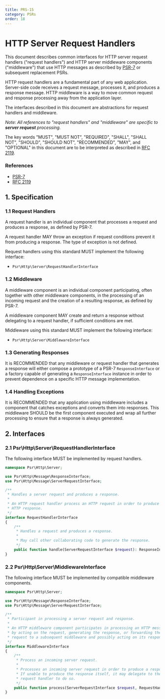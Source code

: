 ```yaml
---
title: PRS-15
category: PSRs
order: 18
---
```


HTTP Server Request Handlers
============================

This document describes common interfaces for HTTP server request handlers
("request handlers") and HTTP server middleware components ("middleware")
that use HTTP messages as described by [PSR-7][psr7] or subsequent
replacement PSRs.

HTTP request handlers are a fundamental part of any web application. Server-side
code receives a request message, processes it, and produces a response message.
HTTP middleware is a way to move common request and response processing away from
the application layer.

The interfaces described in this document are abstractions for request handlers
and middleware.

_Note: All references to "request handlers" and "middleware" are specific to
**server request** processing._

The key words "MUST", "MUST NOT", "REQUIRED", "SHALL", "SHALL NOT", "SHOULD",
"SHOULD NOT", "RECOMMENDED", "MAY", and "OPTIONAL" in this document are to be
interpreted as described in [RFC 2119][rfc2119].

[psr7]: http://www.php-fig.org/psr/psr-7/
[rfc2119]: http://tools.ietf.org/html/rfc2119

### References

- [PSR-7][psr7]
- [RFC 2119][rfc2119]

## 1. Specification

### 1.1 Request Handlers

A request handler is an individual component that processes a request and
produces a response, as defined by PSR-7.

A request handler MAY throw an exception if request conditions prevent it from
producing a response. The type of exception is not defined.

Request handlers using this standard MUST implement the following interface:

- `Psr\Http\Server\RequestHandlerInterface`

### 1.2 Middleware

A middleware component is an individual component participating, often together
with other middleware components, in the processing of an incoming request and
the creation of a resulting response, as defined by PSR-7.

A middleware component MAY create and return a response without delegating to
a request handler, if sufficient conditions are met.

Middleware using this standard MUST implement the following interface:

- `Psr\Http\Server\MiddlewareInterface`

### 1.3 Generating Responses

It is RECOMMENDED that any middleware or request handler that generates a response
will either compose a prototype of a PSR-7 `ResponseInterface` or a factory capable
of generating a `ResponseInterface` instance in order to prevent dependence on a
specific HTTP message implementation.

### 1.4 Handling Exceptions

It is RECOMMENDED that any application using middleware includes a component
that catches exceptions and converts them into responses. This middleware SHOULD
be the first component executed and wrap all further processing to ensure that
a response is always generated.

## 2. Interfaces

### 2.1 Psr\Http\Server\RequestHandlerInterface

The following interface MUST be implemented by request handlers.

```php
namespace Psr\Http\Server;

use Psr\Http\Message\ResponseInterface;
use Psr\Http\Message\ServerRequestInterface;

/**
 * Handles a server request and produces a response.
 *
 * An HTTP request handler process an HTTP request in order to produce an
 * HTTP response.
 */
interface RequestHandlerInterface
{
    /**
     * Handles a request and produces a response.
     *
     * May call other collaborating code to generate the response.
     */
    public function handle(ServerRequestInterface $request): ResponseInterface;
}
```

### 2.2 Psr\Http\Server\MiddlewareInterface

The following interface MUST be implemented by compatible middleware components.

```php
namespace Psr\Http\Server;

use Psr\Http\Message\ResponseInterface;
use Psr\Http\Message\ServerRequestInterface;

/**
 * Participant in processing a server request and response.
 *
 * An HTTP middleware component participates in processing an HTTP message:
 * by acting on the request, generating the response, or forwarding the
 * request to a subsequent middleware and possibly acting on its response.
 */
interface MiddlewareInterface
{
    /**
     * Process an incoming server request.
     *
     * Processes an incoming server request in order to produce a response.
     * If unable to produce the response itself, it may delegate to the provided
     * request handler to do so.
     */
    public function process(ServerRequestInterface $request, RequestHandlerInterface $handler): ResponseInterface;
}
```
